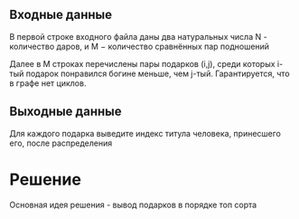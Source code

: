 ## Входные данные
В первой строке входного файла даны два натуральных числа N - количество даров, и M − количество сравнённых пар подношений 

Далее в M строках перечислены пары подарков (i,j), среди которых i-тый подарок понравился богине меньше, чем j-тый. 
Гарантируется, что в графе нет циклов.

## Выходные данные
Для каждого подарка выведите индекс титула человека, принесшего его, после распределения


# Решение
Основная идея решения - вывод подарков в порядке топ сорта
